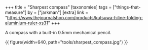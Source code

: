 +++
title = "Sharpest compass"
[taxonomies]
tags = ["things-that-measure"]
by = ["jarkman"]
[extra]
link = "https://www.thejournalshop.com/products/kutsuwa-hiline-folding-aluminium-ruler-xs31"
+++

A compass with a built-in 0.5mm mechanical pencil.

{{ figure(width=640, path="tools/sharpest_compass.jpg") }}

